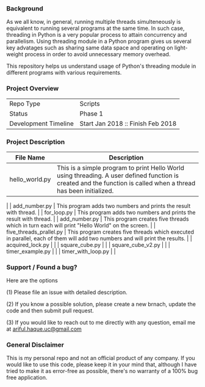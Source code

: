 ### Background

As we all know, in general, running multiple threads simulteneously is equivalent to running several programs at the same time. In such case, threading in Python is a very popular process to attain concurrency and parallelism. Using threading module in a Python program gives us several key advatages such as sharing same data space and operating on light-weight process in order to avoid unnecessary memory overhead. 

This repository helps us understand usage of Python's threading module in different programs with various requirements. 


### Project Overview
|  |  |
| --- | --- |
| Repo Type | Scripts |
| Status | Phase 1 |
| Development Timeline | Start Jan 2018 :: Finish Feb 2018 |

### Project Description


| File Name | Description |
| --- | --- |
| hello_world.py | This is a simple program to print Hello World using threading. A user defined function is created and the function is called when a thread has been initialized.
 |
| add_number.py | This program adds two numbers and prints the result with thread. |
| for_loop.py | This program adds two numbers and prints the result with thread. |
| add_number.py | This program creates five threads which in turn each will print "Hello World" on the screen. |
| five_threads_prallel.py | This program creates five threads which executed in parallel, each of them will add two numbers and will print the results. |
| acquired_lock.py | |
| square_cube.py | |
| square_cube_v2.py | |
| timer_example.py | |
| timer_with_loop.py | |


### Support / Found a bug?
Here are the options

(1) Please file an issue with detailed description.

(2) If you know a possible solution, please create a new brnach, update the code and then submit pull request.

(3) If you would  like to reach out to me directly with any question, email me at ariful.haque.uc@gmail.com
  
### General Disclaimer 
This is my personal repo and not an official product of any company. If you would like to use this code, please keep it in your mind that, although I have tried to make it as error-free as possible, there's no warranty of a 100% bug free application. 
